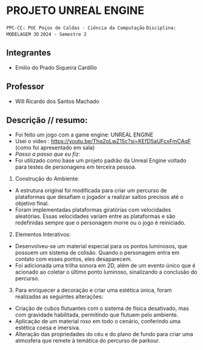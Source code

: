 # PROJETO UNREAL ENGINE

`PPC-CC: PUC Poços de Caldas - Ciência da Computação`
`Disciplina: MODELAGEM 3D`
`2024 - Semestre 2`

## Integrantes

- Emilio do Prado Siqueira Cardillo

## Professor

- Will Ricardo dos Santos Machado

## Descrição // resumo: 

- Foi feito um jogo com a game engine: UNREAL ENGINE
- Usei o video : https://youtu.be/Thq2oLwZ15c?si=KEfD5aUFcxFmCAqF (como foi apresentado em sala)
- *Passo a passo que eu fiz:* 
- Foi utilizado como base um projeto padrão da Unreal Engine voltado para testes de personagens em terceira pessoa.
1. Construção do Ambiente:
- A estrutura original foi modificada para criar um percurso de plataformas que desafiam o jogador a realizar saltos precisos até o objetivo final.
- Foram implementadas plataformas giratórias com velocidades aleatórias. Essas velocidades variam entre as plataformas e são redefinidas sempre que o personagem morre ou o jogo é reiniciado.
2. Elementos Interativos:
- Desenvolveu-se um material especial para os pontos luminosos, que possuem um sistema de colisão. Quando o personagem entra em contato com esses pontos, eles desaparecem.
- Foi adicionada uma trilha sonora em 2D, além de um evento único que é acionado ao coletar o último ponto luminoso, sinalizando a conclusão do percurso.
3. Para enriquecer a decoração e criar uma estética única, foram realizadas as seguintes alterações:
- Criação de cubos flutuantes com o sistema de física desativado, mas com gravidade habilitada, permitindo que flutuem pelo ambiente.
- Aplicação de um material roxo em todo o cenário, conferindo uma estética coesa e imersiva.
- Alteração das propriedades do céu e do plano de fundo para criar uma atmosfera que remete à temática do percurso de parkour.

